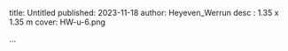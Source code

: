 title: Untitled
published: 2023-11-18
author: Heyeven_Werrun
desc : 1.35 x 1.35 m
cover: HW-u-6.png

...






